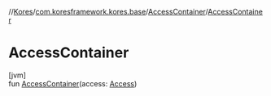 //[Kores](../../../index.md)/[com.koresframework.kores.base](../index.md)/[AccessContainer](index.md)/[AccessContainer](-access-container.md)

# AccessContainer

[jvm]\
fun [AccessContainer](-access-container.md)(access: [Access](../-access/index.md))
